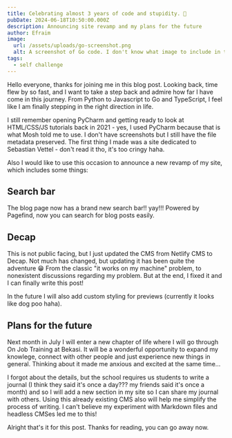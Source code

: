 ```yaml
---
title: Celebrating almost 3 years of code and stupidity. 🥳
pubDate: 2024-06-18T10:50:00.000Z
description: Announcing site revamp and my plans for the future
author: Efraim
image:
  url: /assets/uploads/go-screenshot.png
  alt: A screenshot of Go code. I don't know what image to include in this post haha
tags:
  - self challenge
---
```

Hello everyone, thanks for joining me in this blog post. Looking back, time flew by so fast, and I want to take a step back and admire how far I have come in this journey. From Python to Javascript to Go and TypeScript, I feel like I am finally stepping in the right direction in life.

I still remember opening PyCharm and getting ready to look at HTML/CSS/JS tutorials back in 2021 - yes, I used PyCharm because that is what Mosh told me to use. I don't have screenshots but I still have the file metadata preserved. The first thing I made was a site dedicated to Sebastian Vettel - don't read it tho, it's too cringy haha.

Also I would like to use this occasion to announce a new revamp of my site, which includes some things:

## Search bar

The blog page now has a brand new search bar!! yay!!! Powered by Pagefind, now you can search for blog posts easily.

## Decap

This is not public facing, but I just updated the CMS from Netlify CMS to Decap. Not much has changed, but updating it has been quite the adventure 😁 From the classic "it works on my machine" problem, to nonexistent discussions regarding my problem. But at the end, I fixed it and I can finally write this post!

In the future I will also add custom styling for previews (currently it looks like dog poo haha).

## Plans for the future

Next month in July I will enter a new chapter of life where I will go through On Job Training at Bekasi. It will be a wonderful opportunity to expand my knowlege, connect with other people and just experience new things in general. Thinking about it made me anxious and excited at the same time...

I forgot about the details, but the school requires us students to write a journal (I think they said it's once a day??? my friends said it's once a month) and so I will add a new section in my site so I can share my journal with others. Using this already existing CMS also will help me simplify the process of writing. I can't believe my experiment with Markdown files and headless CMSes led me to this!

Alright that's it for this post. Thanks for reading, you can go away now.
